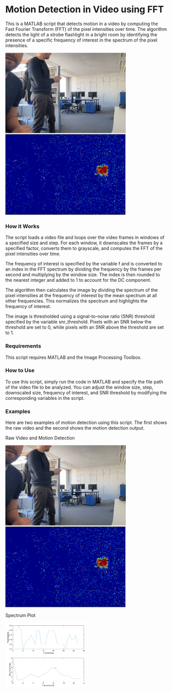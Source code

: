 # Motion Detection in Video using FFT

This is a MATLAB script that detects motion in a video by computing the Fast Fourier Transform (FFT) of the pixel intensities over time. The algorithm detects the light of a strobe flashlight in a bright room by identifying the presence of a specific frequency of interest in the spectrum of the pixel intensities.

<img src="raw.gif " alt="raw" style="width: 200pix;"/><img src="detection.gif" alt="detection" style="width: 200pix;"/>

### How it Works
The script loads a video file and loops over the video frames in windows of a specified size and step. For each window, it downscales the frames by a specified factor, converts them to grayscale, and computes the FFT of the pixel intensities over time.

The frequency of interest is specified by the variable f and is converted to an index in the FFT spectrum by dividing the frequency by the frames per second and multiplying by the window size. The index is then rounded to the nearest integer and added to 1 to account for the DC component.

The algorithm then calculates the image by dividing the spectrum of the pixel intensities at the frequency of interest by the mean spectrum at all other frequencies. This normalizes the spectrum and highlights the frequency of interest.

The image is thresholded using a signal-to-noise ratio (SNR) threshold specified by the variable snr_threshold. Pixels with an SNR below the threshold are set to 0, while pixels with an SNR above the threshold are set to 1.

### Requirements
This script requires MATLAB and the Image Processing Toolbox.

### How to Use
To use this script, simply run the code in MATLAB and specify the file path of the video file to be analyzed. You can adjust the window size, step, downscaled size, frequency of interest, and SNR threshold by modifying the corresponding variables in the script.

### Examples
Here are two examples of motion detection using this script. The first shows the raw video and the second shows the motion detection output.

Raw Video and Motion Detection


<img src="raw.gif " alt="raw" style="width: 200pix;"/>

<img src="detection.gif" alt="detection" style="width: 200pix;"/>

Spectrum Plot

<img src="spectrum.png" alt=" spectrum" style="width: 50%;"/>

